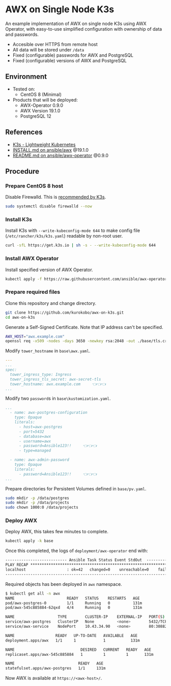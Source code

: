 # AWX on Single Node K3s

An example implementation of AWX on single node K3s using AWX Operator, with easy-to-use simplified configuration with ownership of data and passwords.

- Accesible over HTTPS from remote host
- All data will be stored under `/data`
- Fixed (configurable) passwords for AWX and PostgreSQL
- Fixed (configurable) versions of AWX and PostgreSQL

## Environment

- Tested on:
  - CentOS 8 (Minimal)
- Products that will be deployed:
  - AWX-Operator 0.9.0
  - AWX Version 19.1.0
  - PostgreSQL 12

## References

- [K3s - Lightweight Kubernetes](https://rancher.com/docs/k3s/latest/en/)
- [INSTALL.md on ansible/awx](https://github.com/ansible/awx/blob/19.1.0/INSTALL.md) @19.1.0
- [README.md on ansible/awx-operator](https://github.com/ansible/awx-operator/blob/0.9.0/README.md) @0.9.0

## Procedure

### Prepare CentOS 8 host

Disable Firewalld. This is [recommended by K3s](https://rancher.com/docs/k3s/latest/en/advanced/#additional-preparation-for-red-hat-centos-enterprise-linux).

```bash
sudo systemctl disable firewalld --now
```

### Install K3s

Install K3s with `--write-kubeconfig-mode 644` to make config file (`/etc/rancher/k3s/k3s.yaml`) readable by non-root user.

```bash
curl -sfL https://get.k3s.io | sh -s - --write-kubeconfig-mode 644
```

### Install AWX Operator

Install specified version of AWX Operator.

```bash
kubectl apply -f https://raw.githubusercontent.com/ansible/awx-operator/0.9.0/deploy/awx-operator.yaml
```

### Prepare required files

Clone this repository and change directory.

```bash
git clone https://github.com/kurokobo/awx-on-k3s.git
cd awx-on-k3s
```

Generate a Self-Signed Certificate. Note that IP address can't be specified.

```bash
AWX_HOST="awx.example.com"
openssl req -x509 -nodes -days 3650 -newkey rsa:2048 -out ./base/tls.crt -keyout ./base/tls.key -subj "/CN=${AWX_HOST}/O=${AWX_HOST}" -addext "subjectAltName = DNS:${AWX_HOST}"
```

Modify `tower_hostname` in `base\awx.yaml`.

```yaml
---
...
spec:
  tower_ingress_type: Ingress
  tower_ingress_tls_secret: awx-secret-tls
  tower_hostname: awx.example.com     👈👈👈
...
```

Modify two `password`s in `base\kustomization.yaml`.

```yaml
...
  - name: awx-postgres-configuration
    type: Opaque
    literals:
      - host=awx-postgres
      - port=5432
      - database=awx
      - username=awx
      - password=Ansible123!!     👈👈👈
      - type=managed

  - name: awx-admin-password
    type: Opaque
    literals:
      - password=Ansible123!!     👈👈👈
...
```

Prepare directories for Persistent Volumes defined in `base/pv.yaml`.

```bash
sudo mkdir -p /data/postgres
sudo mkdir -p /data/projects
sudo chown 1000:0 /data/projects
```

### Deploy AWX

Deploy AWX, this takes few minutes to complete.

```bash
kubectl apply -k base
```

Once this completed, the logs of `deployment/awx-operator` end with:

```txt
--------------------------- Ansible Task Status Event StdOut  -----------------
PLAY RECAP *********************************************************************
localhost                  : ok=42   changed=0    unreachable=0    failed=0    skipped=31   rescued=0    ignored=0
-------------------------------------------------------------------------------
```

Required objects has been deployed in `awx` namespace.

```bash
$ kubectl get all -n awx
NAME                       READY   STATUS    RESTARTS   AGE
pod/awx-postgres-0         1/1     Running   0          131m
pod/awx-545c885884-62qxd   4/4     Running   0          131m

NAME                   TYPE        CLUSTER-IP    EXTERNAL-IP   PORT(S)        AGE
service/awx-postgres   ClusterIP   None          <none>        5432/TCP       131m
service/awx-service    NodePort    10.43.34.90   <none>        80:30882/TCP   131m

NAME                  READY   UP-TO-DATE   AVAILABLE   AGE
deployment.apps/awx   1/1     1            1           131m

NAME                             DESIRED   CURRENT   READY   AGE
replicaset.apps/awx-545c885884   1         1         1       131m

NAME                            READY   AGE
statefulset.apps/awx-postgres   1/1     131m
```

Now AWX is available at `https://<awx-host>/`.
